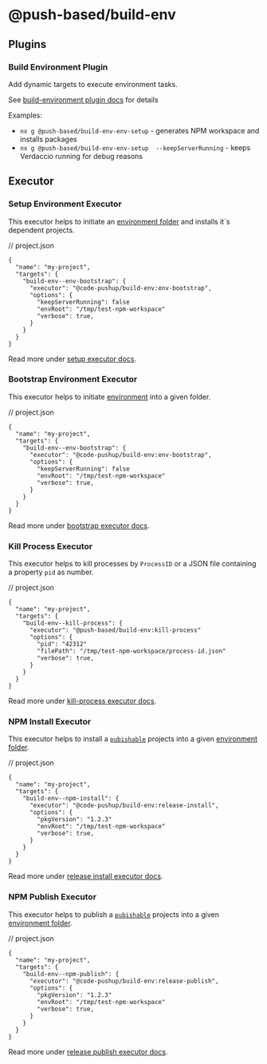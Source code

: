 # @push-based/build-env

## Plugins

### Build Environment Plugin

Add dynamic targets to execute environment tasks.

See [build-environment plugin docs](./src/plugin/README.md) for details

Examples:

- `nx g @push-based/build-env-env-setup` - generates NPM workspace and installs packages
- `nx g @push-based/build-env-env-setup  --keepServerRunning` - keeps Verdaccio running for debug reasons

## Executor

### Setup Environment Executor

This executor helps to initiate an [environment folder](../../../../../README.md#-environment-folders-to-isolate-files-during-e2e-tests) and installs it`s dependent projects.

// project.json

```jsonc
{
  "name": "my-project",
  "targets": {
    "build-env--env-bootstrap": {
      "executor": "@code-pushup/build-env:env-bootstrap",
      "options": {
        "keepServerRunning": false
        "envRoot": "/tmp/test-npm-workspace"
        "verbose": true,
      }
    }
  }
}
```

Read more under [setup executor docs](./projects/build-env/src/executors/setup/README.md).

### Bootstrap Environment Executor

This executor helps to initiate [environment](../../../../../README.md#-environment-folders-to-isolate-files-during-e2e-tests) into a given folder.

// project.json

```jsonc
{
  "name": "my-project",
  "targets": {
    "build-env--env-bootstrap": {
      "executor": "@code-pushup/build-env:env-bootstrap",
      "options": {
        "keepServerRunning": false
        "envRoot": "/tmp/test-npm-workspace"
        "verbose": true,
      }
    }
  }
}
```

Read more under [bootstrap executor docs](./projects/build-env/src/executors/bootstrap/README.md).

### Kill Process Executor

This executor helps to kill processes by `ProcessID` or a JSON file containing a property `pid` as number.

// project.json

```jsonc
{
  "name": "my-project",
  "targets": {
    "build-env--kill-process": {
      "executor": "@push-based/build-env:kill-process"
      "options": {
        "pid": "42312"
        "filePath": "/tmp/test-npm-workspace/process-id.json"
        "verbose": true,
      }
    }
  }
}
```

Read more under [kill-process executor docs](./projects/build-env/src/executors/kill-process/README.md).

### NPM Install Executor

This executor helps to install a [`pubishable`](../../../../../README.md#fine-grained-selection-of-publishable-projects) projects into a given [environment folder](../../../../../README.md#-environment-folders-to-isolate-files-during-e2e-tests).

// project.json

```jsonc
{
  "name": "my-project",
  "targets": {
    "build-env--npm-install": {
      "executor": "@code-pushup/build-env:release-install",
      "options": {
        "pkgVersion": "1.2.3"
        "envRoot": "/tmp/test-npm-workspace"
        "verbose": true,
      }
    }
  }
}
```

Read more under [release install executor docs](./projects/build-env/src/executors/npm-install/README.md).

### NPM Publish Executor

This executor helps to publish a [`pubishable`](../../../../../README.md#fine-grained-selection-of-publishable-projects) projects into a given [environment folder](../../../../../README.md#-environment-folders-to-isolate-files-during-e2e-tests).

// project.json

```jsonc
{
  "name": "my-project",
  "targets": {
    "build-env--npm-publish": {
      "executor": "@code-pushup/build-env:release-publish",
      "options": {
        "pkgVersion": "1.2.3"
        "envRoot": "/tmp/test-npm-workspace"
        "verbose": true,
      }
    }
  }
}
```

Read more under [release publish executor docs](./projects/build-env/src/executors/npm-publish/README.md).
